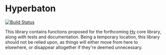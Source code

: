 Hyperbaton
==========

[![Build Status](https://travis-ci.org/algernon/hyperbaton.png?branch=master)](https://travis-ci.org/algernon/hyperbaton)

This library contains functions proposed for the forthcoming
[Hy][hylang] core library, along with tests and documentation. Being a
temporary location, this library should not be relied upon, as things
will either move from here to elsewhere, or disappear altogether if
they're deemed unnecessary.

 [hylang]: http://hylang.org/
